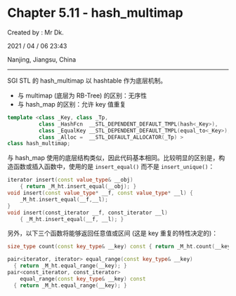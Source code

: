 # Chapter 5.11 - hash_multimap

Created by : Mr Dk.

2021 / 04 / 06 23:43

Nanjing, Jiangsu, China

---

SGI STL 的 hash_multimap 以 hashtable 作为底层机制。

- 与 multimap (底层为 RB-Tree) 的区别：无序性
- 与 hash_map 的区别：允许 key 值重复

```cpp
template <class _Key, class _Tp,
          class _HashFcn  __STL_DEPENDENT_DEFAULT_TMPL(hash<_Key>),
          class _EqualKey __STL_DEPENDENT_DEFAULT_TMPL(equal_to<_Key>),
          class _Alloc =  __STL_DEFAULT_ALLOCATOR(_Tp) >
class hash_multimap;
```

与 hash_map 使用的底层结构类似，因此代码基本相同。比较明显的区别是，构造函数或插入函数中，使用的是 `insert_equal()` 而不是 `insert_unique()`：

```cpp
iterator insert(const value_type& __obj)
    { return _M_ht.insert_equal(__obj); }
void insert(const value_type* __f, const value_type* __l) {
    _M_ht.insert_equal(__f,__l);
}
void insert(const_iterator __f, const_iterator __l)
    { _M_ht.insert_equal(__f, __l); }
```

另外，以下三个函数将能够返回任意值或区间 (这是 key 重复的特性决定的)：

```cpp
size_type count(const key_type& __key) const { return _M_ht.count(__key); }

pair<iterator, iterator> equal_range(const key_type& __key)
  { return _M_ht.equal_range(__key); }
pair<const_iterator, const_iterator>
    equal_range(const key_type& __key) const
  { return _M_ht.equal_range(__key); }
```
